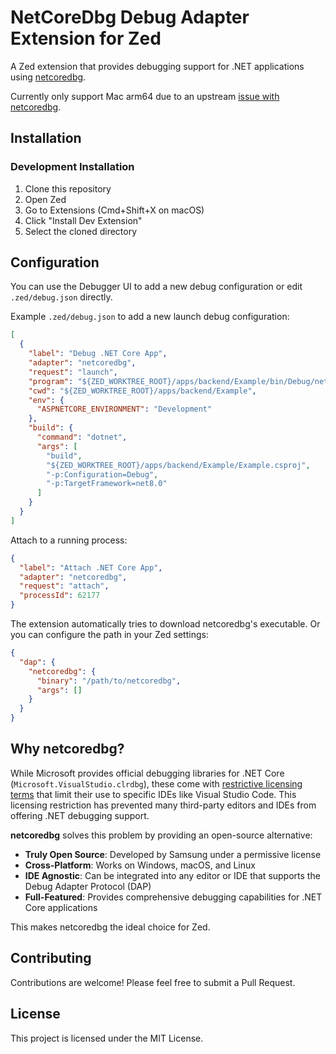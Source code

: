 # NetCoreDbg Debug Adapter Extension for Zed

A Zed extension that provides debugging support for .NET applications using [netcoredbg](https://github.com/Samsung/netcoredbg).

Currently only support Mac arm64 due to an upstream [issue with netcoredbg](https://github.com/Samsung/netcoredbg/issues/197).

## Installation

### Development Installation

1. Clone this repository
2. Open Zed
3. Go to Extensions (Cmd+Shift+X on macOS)
4. Click "Install Dev Extension"
5. Select the cloned directory

## Configuration

You can use the Debugger UI to add a new debug configuration or edit `.zed/debug.json` directly.

Example `.zed/debug.json` to add a new launch debug configuration:

```json
[
  {
    "label": "Debug .NET Core App",
    "adapter": "netcoredbg",
    "request": "launch",
    "program": "${ZED_WORKTREE_ROOT}/apps/backend/Example/bin/Debug/net8.0/Example.dll",
    "cwd": "${ZED_WORKTREE_ROOT}/apps/backend/Example",
    "env": {
      "ASPNETCORE_ENVIRONMENT": "Development"
    },
    "build": {
      "command": "dotnet",
      "args": [
        "build",
        "${ZED_WORKTREE_ROOT}/apps/backend/Example/Example.csproj",
        "-p:Configuration=Debug",
        "-p:TargetFramework=net8.0"
      ]
    }
  }
]
```

Attach to a running process:

```json
{
  "label": "Attach .NET Core App",
  "adapter": "netcoredbg",
  "request": "attach",
  "processId": 62177
}
```

The extension automatically tries to download netcoredbg's executable. Or you can configure the path in your Zed settings:

```json
{
  "dap": {
    "netcoredbg": {
      "binary": "/path/to/netcoredbg",
      "args": []
    }
  }
}
```

## Why netcoredbg?

While Microsoft provides official debugging libraries for .NET Core (`Microsoft.VisualStudio.clrdbg`), these come with [restrictive licensing terms](https://github.com/dotnet/core/issues/505) that limit their use to specific IDEs like Visual Studio Code. This licensing restriction has prevented many third-party editors and IDEs from offering .NET debugging support.

**netcoredbg** solves this problem by providing an open-source alternative:

- **Truly Open Source**: Developed by Samsung under a permissive license
- **Cross-Platform**: Works on Windows, macOS, and Linux
- **IDE Agnostic**: Can be integrated into any editor or IDE that supports the Debug Adapter Protocol (DAP)
- **Full-Featured**: Provides comprehensive debugging capabilities for .NET Core applications

This makes netcoredbg the ideal choice for Zed.

## Contributing

Contributions are welcome! Please feel free to submit a Pull Request.

## License

This project is licensed under the MIT License.
